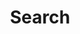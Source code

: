 ---
title: "Search" # in any language you want
layout: "search" # is necessary
# url: "/archive"
# description: "Description for Search"
summary: "search"
# placeholder: "Sa
---